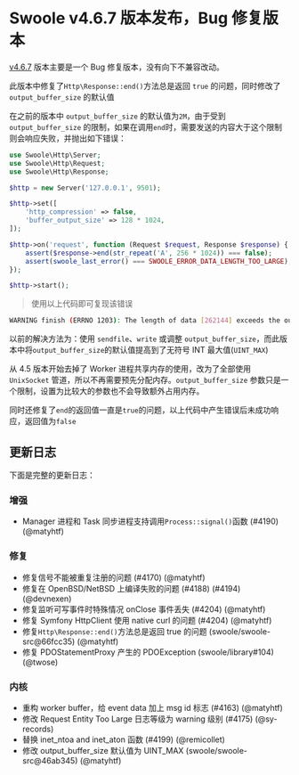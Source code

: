 # Swoole v4.6.7 版本发布，Bug 修复版本

[v4.6.7](https://github.com/swoole/swoole-src/releases/tag/v4.6.7) 版本主要是一个 Bug 修复版本，没有向下不兼容改动。

此版本中修复了`Http\Response::end()`方法总是返回 `true` 的问题，同时修改了 `output_buffer_size` 的默认值

在之前的版本中 `output_buffer_size` 的默认值为`2M`，由于受到 `output_buffer_size` 的限制，如果在调用`end`时，需要发送的内容大于这个限制则会响应失败，并抛出如下错误：

```php
use Swoole\Http\Server;
use Swoole\Http\Request;
use Swoole\Http\Response;

$http = new Server('127.0.0.1', 9501);

$http->set([
    'http_compression' => false,
    'buffer_output_size' => 128 * 1024,
]);

$http->on('request', function (Request $request, Response $response) {
    assert($response->end(str_repeat('A', 256 * 1024)) === false);
    assert(swoole_last_error() === SWOOLE_ERROR_DATA_LENGTH_TOO_LARGE);
});

$http->start();
```

> 使用以上代码即可复现该错误

```bash
WARNING finish (ERRNO 1203): The length of data [262144] exceeds the output buffer size[131072], please use the sendfile, chunked transfer mode or adjust the output_buffer_size
```

以前的解决方法为：使用 `sendfile`、`write` 或调整 `output_buffer_size`，而此版本中将`output_buffer_size`的默认值提高到了无符号 INT 最大值(`UINT_MAX`)

从 4.5 版本开始去掉了 Worker 进程共享内存的使用，改为了全部使用 `UnixSocket` 管道，所以不再需要预先分配内存。`output_buffer_size` 参数只是一个限制，设置为比较大的参数也不会导致额外占用内存。

同时还修复了`end`的返回值一直是`true`的问题，以上代码中产生错误后未成功响应，返回值为`false`

## 更新日志

下面是完整的更新日志：

### 增强

- Manager 进程和 Task 同步进程支持调用`Process::signal()`函数 (#4190) (@matyhtf)

### 修复

- 修复信号不能被重复注册的问题 (#4170) (@matyhtf)
- 修复在 OpenBSD/NetBSD 上编译失败的问题 (#4188) (#4194) (@devnexen)
- 修复监听可写事件时特殊情况 onClose 事件丢失 (#4204) (@matyhtf)
- 修复 Symfony HttpClient 使用 native curl 的问题 (#4204) (@matyhtf)
- 修复`Http\Response::end()`方法总是返回 true 的问题 (swoole/swoole-src@66fcc35) (@matyhtf)
- 修复 PDOStatementProxy 产生的 PDOException (swoole/library#104) (@twose)

### 内核

- 重构 worker buffer，给 event data 加上 msg id 标志 (#4163) (@matyhtf)
- 修改 Request Entity Too Large 日志等级为 warning 级别 (#4175) (@sy-records)
- 替换 inet_ntoa and inet_aton 函数 (#4199) (@remicollet)
- 修改 output_buffer_size 默认值为 UINT_MAX (swoole/swoole-src@46ab345) (@matyhtf)
